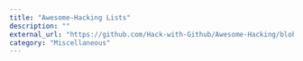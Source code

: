 ```yaml
---
title: "Awesome-Hacking Lists"
description: ""
external_url: "https://github.com/Hack-with-Github/Awesome-Hacking/blob/master/README.md"
category: "Miscellaneous"
---
```

